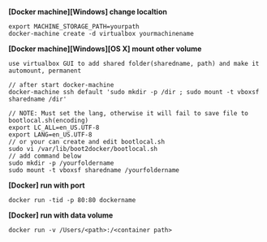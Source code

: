**[Docker machine][Windows] change localtion**

    export MACHINE_STORAGE_PATH=yourpath
    docker-machine create -d virtualbox yourmachinename

**[Docker machine][Windows][OS X] mount other volume**

    use virtualbox GUI to add shared folder(sharedname, path) and make it automount, permanent
    
    // after start docker-machine
    docker-machine ssh default 'sudo mkdir -p /dir ; sudo mount -t vboxsf sharedname /dir'
    
    // NOTE: Must set the lang, otherwise it will fail to save file to bootlocal.sh(encoding)
    export LC_ALL=en_US.UTF-8
    export LANG=en_US.UTF-8
    // or your can create and edit bootlocal.sh
    sudo vi /var/lib/boot2docker/bootlocal.sh
    // add command below
    sudo mkdir -p /yourfoldername
    sudo mount -t vboxsf sharedname /yourfoldername

**[Docker] run with port**

    docker run -tid -p 80:80 dockername

**[Docker] run with data volume**

    docker run -v /Users/<path>:/<container path> 
